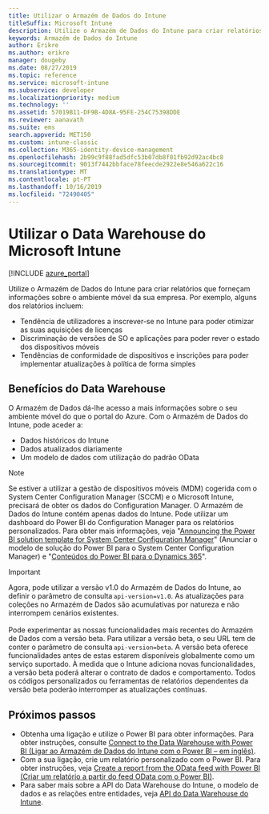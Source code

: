 ```yaml
---
title: Utilizar o Armazém de Dados do Intune
titleSuffix: Microsoft Intune
description: Utilize o Armazém de Dados do Intune para criar relatórios que forneçam informações sobre o ambiente móvel da sua empresa.
keywords: Armazém de Dados do Intune
author: Erikre
ms.author: erikre
manager: dougeby
ms.date: 08/27/2019
ms.topic: reference
ms.service: microsoft-intune
ms.subservice: developer
ms.localizationpriority: medium
ms.technology: ''
ms.assetid: 57019B11-DF9B-4D8A-95FE-254C75398DDE
ms.reviewer: aanavath
ms.suite: ems
search.appverid: MET150
ms.custom: intune-classic
ms.collection: M365-identity-device-management
ms.openlocfilehash: 2b99c9f88fad5dfc53b07db8f01fb92d92ac4bc8
ms.sourcegitcommit: 9013f7442bbface78feecde2922e8e546a622c16
ms.translationtype: MT
ms.contentlocale: pt-PT
ms.lasthandoff: 10/16/2019
ms.locfileid: "72490405"
---
```

# <a name="use-the-microsoft-intune-data-warehouse"></a>Utilizar o Data Warehouse do Microsoft Intune

[!INCLUDE [azure_portal](../includes/azure_portal.md)]

Utilize o Armazém de Dados do Intune para criar relatórios que forneçam informações sobre o ambiente móvel da sua empresa. Por exemplo, alguns dos relatórios incluem:
- Tendência de utilizadores a inscrever-se no Intune para poder otimizar as suas aquisições de licenças
- Discriminação de versões de SO e aplicações para poder rever o estado dos dispositivos móveis
- Tendências de conformidade de dispositivos e inscrições para poder implementar atualizações à política de forma simples

## <a name="data-warehouse-benefits"></a>Benefícios do Data Warehouse

O Armazém de Dados dá-lhe acesso a mais informações sobre o seu ambiente móvel do que o portal do Azure. Com o Armazém de Dados do Intune, pode aceder a:

- Dados históricos do Intune
- Dados atualizados diariamente
- Um modelo de dados com utilização do padrão OData

> [!Note]
> Se estiver a utilizar a gestão de dispositivos móveis (MDM) cogerida com o System Center Configuration Manager (SCCM) e o Microsoft Intune, precisará de obter os dados do Configuration Manager. O Armazém de Dados do Intune contém apenas dados do Intune. Pode utilizar um dashboard do Power BI do Configuration Manager para os relatórios personalizados. Para obter mais informações, veja "[Announcing the Power BI solution template for System Center Configuration Manager]( https://powerbi.microsoft.com/blog/sccm-solution-template)" (Anunciar o modelo de solução do Power BI para o System Center Configuration Manager) e "[Conteúdos do Power BI para o Dynamics 365](https://docs.microsoft.com/dynamics365/unified-operations/dev-itpro/analytics/power-bi-home-page)".

> [!Important]  
> Agora, pode utilizar a versão v1.0 do Armazém de Dados do Intune, ao definir o parâmetro de consulta `api-version=v1.0`. As atualizações para coleções no Armazém de Dados são acumulativas por natureza e não interrompem cenários existentes.<br><br>
> Pode experimentar as nossas funcionalidades mais recentes do Armazém de Dados com a versão beta. Para utilizar a versão beta, o seu URL tem de conter o parâmetro de consulta `api-version=beta`. A versão beta oferece funcionalidades antes de estas estarem disponíveis globalmente como um serviço suportado. À medida que o Intune adiciona novas funcionalidades, a versão beta poderá alterar o contrato de dados e comportamento. Todos os códigos personalizados ou ferramentas de relatórios dependentes da versão beta poderão interromper as atualizações contínuas.

## <a name="next-steps"></a>Próximos passos

- Obtenha uma ligação e utilize o Power BI para obter informações. Para obter instruções, consulte [Connect to the Data Warehouse with Power BI (Ligar ao Armazém de Dados do Intune com o Power BI – em inglês)](reports-proc-get-a-link-powerbi.md).
- Com a sua ligação, crie um relatório personalizado com o Power BI. Para obter instruções, veja [Create a report from the OData feed with Power BI (Criar um relatório a partir do feed OData com o Power BI)](reports-proc-create-with-odata.md).
- Para saber mais sobre a API do Data Warehouse do Intune, o modelo de dados e as relações entre entidades,<!-- , and an example of creating a custom client to retrieve data,--> veja [API do Data Warehouse do Intune](reports-nav-intune-data-warehouse.md).
